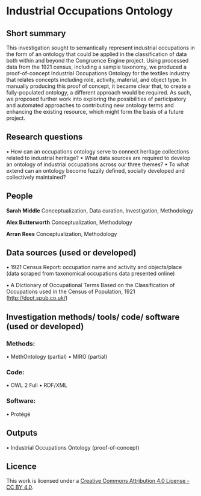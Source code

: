 # Industrial Occupations Ontology


## Short summary
This investigation sought to semantically represent industrial occupations in the form of an ontology that could be applied in the classification of data both within and beyond the Congruence Engine project. Using processed data from the 1921 census, including a sample taxonomy, we produced a proof-of-concept Industrial Occupations Ontology for the textiles industry that relates concepts including role, activity, material, and object type. In manually producing this proof of concept, it became clear that, to create a fully-populated ontology, a different approach would be required. As such, we proposed further work into exploring the possibilities of participatory and automated approaches to contributing new ontology terms and enhancing the existing resource, which might form the basis of a future project.

## Research questions
•	How can an occupations ontology serve to connect heritage collections related to industrial heritage?
•	What data sources are required to develop an ontology of industrial occupations across our three themes?
•	To what extend can an ontology become fuzzily defined, socially developed and collectively maintained?

## People
**Sarah Middle**
Conceptualization, Data curation, Investigation, Methodology

**Alex Butterworth**
Conceptualization, Methodology

**Arran Rees**
Conceptualization, Methodology


## Data sources (used or developed)
•	1921 Census Report: occupation name and activity and objects/place (data scraped from taxonomical occupations data presented online)

•	A Dictionary of Occupational Terms Based on the Classification of Occupations used in the Census of Population, 1921 (http://doot.spub.co.uk/) 

## Investigation methods/ tools/ code/ software (used or developed)
### Methods:
•	MethOntology (partial)
•	MIRO (partial)

### Code:
•	OWL 2 Full
•	RDF/XML


### Software:
•	Protégé

## Outputs  
•	Industrial Occupations Ontology (proof-of-concept)



## Licence 
This work is licensed under a [Creative Commons Attribution 4.0 License - CC BY 4.0](https://creativecommons.org/licenses/by/4.0/).
